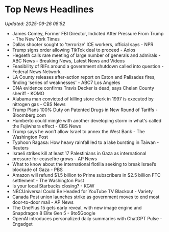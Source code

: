 # Top News Headlines

_Updated: 2025-09-26 08:52_

- James Comey, Former FBI Director, Indicted After Pressure From Trump - The New York Times
- Dallas shooter sought to 'terrorize' ICE workers, official says - NPR
- Trump signs order allowing TikTok deal to proceed - Axios
- Hegseth calls rare meeting of large number of generals and admirals - ABC News - Breaking News, Latest News and Videos
- Feasibility of RIFs around a government shutdown called into question - Federal News Network
- LA County releases after-action report on Eaton and Palisades fires, finding 'series of weaknesses' - ABC7 Los Angeles
- DNA evidence confirms Travis Decker is dead, says Chelan County sheriff - KOMO
- Alabama man convicted of killing store clerk in 1997 is executed by nitrogen gas - CBS News
- Trump Plans 100% Duty on Patented Drugs in New Round of Tariffs - Bloomberg.com
- Humberto could mingle with another developing storm in what's called the Fujiwhara effect - CBS News
- Trump says he won’t allow Israel to annex the West Bank - The Washington Post
- Typhoon Ragasa: How heavy rainfall led to a lake bursting in Taiwan - Reuters
- Israeli strikes kill at least 17 Palestinians in Gaza as international pressure for ceasefire grows - AP News
- What to know about the international flotilla seeking to break Israel’s blockade of Gaza - PBS
- Amazon will refund $1.5 billion to Prime subscribers in $2.5 billion FTC settlement - The Washington Post
- Is your local Starbucks closing? - KGW
- NBCUniversal Could Be Headed for YouTube TV Blackout - Variety
- Canada Post union launches strike as government moves to end most door-to-door mail - AP News
- The OnePlus 15 gets early reveal, with new image engine and Snapdragon 8 Elite Gen 5 - 9to5Google
- OpenAI introduces personalized daily summaries with ChatGPT Pulse - Engadget